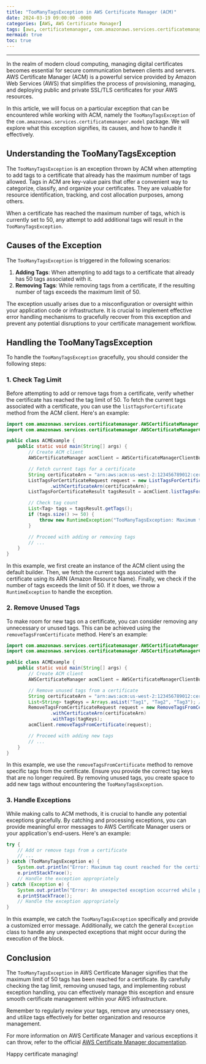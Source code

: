 ```yaml
---
title: "TooManyTagsException in AWS Certificate Manager (ACM)"
date: 2024-03-19 09:00:00 -0000
categories: [AWS, AWS Certificate Manager]
tags: [aws, certificatemanager, com.amazonaws.services.certificatemanager.model]
mermaid: true
toc: true
---
```


---

In the realm of modern cloud computing, managing digital certificates becomes essential for secure communication between clients and servers. AWS Certificate Manager (ACM) is a powerful service provided by Amazon Web Services (AWS) that simplifies the process of provisioning, managing, and deploying public and private SSL/TLS certificates for your AWS resources.

In this article, we will focus on a particular exception that can be encountered while working with ACM, namely the `TooManyTagsException` of the `com.amazonaws.services.certificatemanager.model` package. We will explore what this exception signifies, its causes, and how to handle it effectively.

## Understanding the TooManyTagsException
The `TooManyTagsException` is an exception thrown by ACM when attempting to add tags to a certificate that already has the maximum number of tags allowed. Tags in ACM are key-value pairs that offer a convenient way to categorize, classify, and organize your certificates. They are valuable for resource identification, tracking, and cost allocation purposes, among others.

When a certificate has reached the maximum number of tags, which is currently set to 50, any attempt to add additional tags will result in the `TooManyTagsException`.

## Causes of the Exception
The `TooManyTagsException` is triggered in the following scenarios:

1. **Adding Tags**: When attempting to add tags to a certificate that already has 50 tags associated with it.
2. **Removing Tags**: While removing tags from a certificate, if the resulting number of tags exceeds the maximum limit of 50.

The exception usually arises due to a misconfiguration or oversight within your application code or infrastructure. It is crucial to implement effective error handling mechanisms to gracefully recover from this exception and prevent any potential disruptions to your certificate management workflow.

## Handling the TooManyTagsException
To handle the `TooManyTagsException` gracefully, you should consider the following steps:

### 1. Check Tag Limit
Before attempting to add or remove tags from a certificate, verify whether the certificate has reached the tag limit of 50. To fetch the current tags associated with a certificate, you can use the `listTagsForCertificate` method from the ACM client. Here's an example:

```java
import com.amazonaws.services.certificatemanager.AWSCertificateManager;
import com.amazonaws.services.certificatemanager.AWSCertificateManagerClientBuilder;

public class ACMExample {
    public static void main(String[] args) {
        // Create ACM client
        AWSCertificateManager acmClient = AWSCertificateManagerClientBuilder.defaultClient();

        // Fetch current tags for a certificate
        String certificateArn = "arn:aws:acm:us-west-2:123456789012:certificate/xxxxxxx-xxxx-xxxx-xxxx-xxxxxxxxxxxx";
        ListTagsForCertificateRequest request = new ListTagsForCertificateRequest()
                .withCertificateArn(certificateArn);
        ListTagsForCertificateResult tagsResult = acmClient.listTagsForCertificate(request);

        // Check tag count
        List<Tag> tags = tagsResult.getTags();
        if (tags.size() >= 50) {
            throw new RuntimeException("TooManyTagsException: Maximum tag count reached for the certificate.");
        }

        // Proceed with adding or removing tags
        // ...
    }
}
```

In this example, we first create an instance of the ACM client using the default builder. Then, we fetch the current tags associated with the certificate using its ARN (Amazon Resource Name). Finally, we check if the number of tags exceeds the limit of 50. If it does, we throw a `RuntimeException` to handle the exception.

### 2. Remove Unused Tags
To make room for new tags on a certificate, you can consider removing any unnecessary or unused tags. This can be achieved using the `removeTagsFromCertificate` method. Here's an example:

```java
import com.amazonaws.services.certificatemanager.AWSCertificateManager;
import com.amazonaws.services.certificatemanager.AWSCertificateManagerClientBuilder;

public class ACMExample {
    public static void main(String[] args) {
        // Create ACM client
        AWSCertificateManager acmClient = AWSCertificateManagerClientBuilder.defaultClient();

        // Remove unused tags from a certificate
        String certificateArn = "arn:aws:acm:us-west-2:123456789012:certificate/xxxxxxx-xxxx-xxxx-xxxx-xxxxxxxxxxxx";
        List<String> tagKeys = Arrays.asList("Tag1", "Tag2", "Tag3"); // Provide the keys of unused tags
        RemoveTagsFromCertificateRequest request = new RemoveTagsFromCertificateRequest()
                .withCertificateArn(certificateArn)
                .withTags(tagKeys);
        acmClient.removeTagsFromCertificate(request);

        // Proceed with adding new tags
        // ...
    }
}
```

In this example, we use the `removeTagsFromCertificate` method to remove specific tags from the certificate. Ensure you provide the correct tag keys that are no longer required. By removing unused tags, you create space to add new tags without encountering the `TooManyTagsException`.

### 3. Handle Exceptions
While making calls to ACM methods, it is crucial to handle any potential exceptions gracefully. By catching and processing exceptions, you can provide meaningful error messages to AWS Certificate Manager users or your application's end-users. Here's an example:

```java
try {
    // Add or remove tags from a certificate
    // ...
} catch (TooManyTagsException e) {
    System.out.println("Error: Maximum tag count reached for the certificate.");
    e.printStackTrace();
    // Handle the exception appropriately
} catch (Exception e) {
    System.out.println("Error: An unexpected exception occurred while processing the request.");
    e.printStackTrace();
    // Handle the exception appropriately
}
```

In this example, we catch the `TooManyTagsException` specifically and provide a customized error message. Additionally, we catch the general `Exception` class to handle any unexpected exceptions that might occur during the execution of the block.

## Conclusion
The `TooManyTagsException` in AWS Certificate Manager signifies that the maximum limit of 50 tags has been reached for a certificate. By carefully checking the tag limit, removing unused tags, and implementing robust exception handling, you can effectively manage this exception and ensure smooth certificate management within your AWS infrastructure.

Remember to regularly review your tags, remove any unnecessary ones, and utilize tags effectively for better organization and resource management.

For more information on AWS Certificate Manager and various exceptions it can throw, refer to the official [AWS Certificate Manager documentation](https://docs.aws.amazon.com/acm/latest/APIReference/Welcome.html).

Happy certificate managing!
